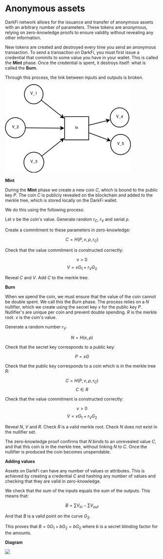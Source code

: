 # Anonymous assets

DarkFi network allows for the issuance and transfer of anonymous assets with an arbitrary number of parameters. These tokens are anonymous, relying on zero-knowledge proofs to ensure validity without revealing any other information.

New tokens are created and destroyed every time you send an anonymous transaction. To send a transaction on DarkFi, you must first issue a credential that commits to some value you have in your wallet. This is called the **Mint** phase. Once the credential is spent, it destroys itself: what is called the **Burn.**

Through this process, the link between inputs and outputs is broken.

![](transaction.png)

**Mint**

During the **Mint** phase we create a new coin *C*, which is bound to the public key *P*. The coin *C* is publicly revealed on the blockchain and added to the merkle tree, which is stored locally on the DarkFi wallet.

We do this using the following process:

Let *v* be the coin's value. Generate random $r_C$, $r_V$ and serial $\rho$.

Create a commitment to these parameters in zero-knowledge:

$$ C = H(P, v, \rho, r_C) $$

Check that the value commitment is constructed correctly:

$$ v > 0 $$
$$ V = v G_1 + r_V G_2 $$

Reveal *C* and *V*. Add *C* to the merkle tree.  

**Burn**

When we spend the coin, we must ensure that the value of the coin cannot be double spent. We call this the *Burn* phase. The process relies on a *N* nullifier, which we create  using the secret key *x* for the public key *P*. Nullifier's are unique per coin and prevent double spending. 
*R* is the merkle root. *v* is the coin's value.

Generate a random number $r_V$.

$$ N = H(x, \rho) $$

Check that the secret key corresponds to a public key:

$$ P = xG $$

Check that the public key corresponds to a coin which is in the merkle tree *R*:

$$ C = H(P, v, \rho, r_C) $$
$$ C \in R $$                                                                                                                                    

Check that the value commitment is constructed correctly:

$$ v > 0 $$
$$ V = v G_1 + r_V G_2 $$

Reveal *N*, *V* and *R*. Check *R* is a valid merkle root. Check *N* does not exist in the nullifier set. 

The zero-knowledge proof confirms that *N* binds to an unrevealed value *C*, and that this coin is in the merkle tree, without linking *N* to *C*.  Once the nullifier is produced the coin becomes unspendable.  

**Adding values**

Assets on DarkFi can have any number of values or attributes. This is achieved by creating a credential *C* and hashing any number of values and checking that they are valid in zero-knowledge.

We check that the sum of the inputs equals the sum of the outputs. This means that:

$$ B = \sum{V_{in}} - \sum{V_{out}} $$

And that *B* is a valid point on the curve $G_2$.

This proves that $B = 0 G_1 + b G_2 = b G_2$ where *b* is a secret blinding factor for the amounts.

**Diagram**

![](../../specs/diagram-dkzk.png)   
